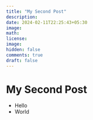 ```yaml
---
title: "My Second Post"
description: 
date: 2024-02-11T22:25:43+05:30
image: 
math: 
license: 
image: 
hidden: false
comments: true
draft: false
---
```


# My Second Post

- Hello
- World
